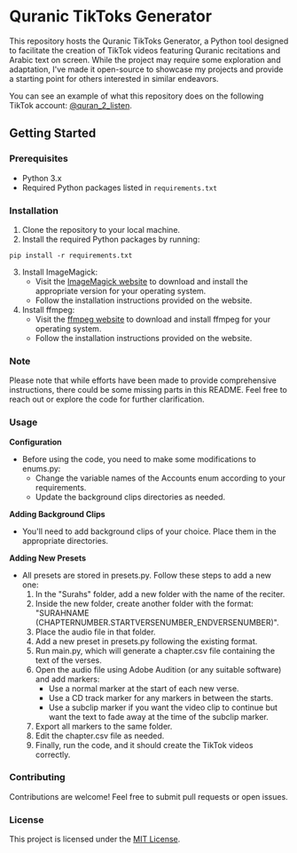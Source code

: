 # Quranic TikToks Generator

This repository hosts the Quranic TikToks Generator, a Python tool designed to facilitate the creation of TikTok videos featuring Quranic recitations and Arabic text on screen. While the project may require some exploration and adaptation, I've made it open-source to showcase my projects and provide a starting point for others interested in similar endeavors.

You can see an example of what this repository does on the following TikTok account: [@quran_2_listen](https://www.tiktok.com/@quran_2_listen).

## Getting Started

### Prerequisites
- Python 3.x
- Required Python packages listed in `requirements.txt`

### Installation
1. Clone the repository to your local machine.
2. Install the required Python packages by running:
```
pip install -r requirements.txt
```
3. Install ImageMagick:
   - Visit the [ImageMagick website](https://imagemagick.org/) to download and install the appropriate version for your operating system.
   - Follow the installation instructions provided on the website.
4. Install ffmpeg:
   - Visit the [ffmpeg website](https://ffmpeg.org/) to download and install ffmpeg for your operating system.
   - Follow the installation instructions provided on the website.

### Note
Please note that while efforts have been made to provide comprehensive instructions, there could be some missing parts in this README. Feel free to reach out or explore the code for further clarification.

### Usage
**Configuration**
- Before using the code, you need to make some modifications to enums.py:
  - Change the variable names of the Accounts enum according to your requirements.
  - Update the background clips directories as needed.

**Adding Background Clips**
- You'll need to add background clips of your choice. Place them in the appropriate directories.

**Adding New Presets**
- All presets are stored in presets.py. Follow these steps to add a new one:
  1. In the "Surahs" folder, add a new folder with the name of the reciter.
  2. Inside the new folder, create another folder with the format: "SURAHNAME (CHAPTERNUMBER.STARTVERSENUMBER_ENDVERSENUMBER)".
  3. Place the audio file in that folder.
  4. Add a new preset in presets.py following the existing format.
  5. Run main.py, which will generate a chapter.csv file containing the text of the verses.
  6. Open the audio file using Adobe Audition (or any suitable software) and add markers:
     - Use a normal marker at the start of each new verse.
     - Use a CD track marker for any markers in between the starts.
     - Use a subclip marker if you want the video clip to continue but want the text to fade away at the time of the subclip marker.
  7. Export all markers to the same folder.
  8. Edit the chapter.csv file as needed.
  9. Finally, run the code, and it should create the TikTok videos correctly.
 
### Contributing
Contributions are welcome! Feel free to submit pull requests or open issues.

### License
This project is licensed under the [MIT License](https://opensource.org/license/MIT).
